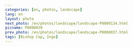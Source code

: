 ```yaml
---
categories: [en, photos, landscape]
lang: en
layout: photo
next_photo: /en/photos/landscape/landscape-P0000134.html
picname: P0000039
prev_photo: /en/photos/landscape/landscape-P0000037.html
tags: [Bishop Cap, Ingo]
---
```

